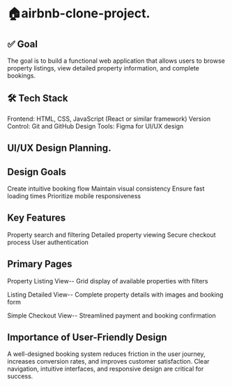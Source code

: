 # 🏠airbnb-clone-project.

##  ✅ Goal
The goal is to build a functional web application that allows users to browse property listings, view detailed property information, and complete bookings.

## 🛠️ Tech Stack
Frontend: HTML, CSS, JavaScript (React or similar framework)
Version Control: Git and GitHub
Design Tools: Figma for UI/UX design

## UI/UX Design Planning.

## Design Goals
Create intuitive booking flow
Maintain visual consistency
Ensure fast loading times
Prioritize mobile responsiveness

## Key Features
Property search and filtering
Detailed property viewing
Secure checkout process
User authentication

## Primary Pages

Property Listing View--	Grid display of available properties with filters

Listing Detailed View--	Complete property details with images and booking form

Simple Checkout View--	Streamlined payment and booking confirmation

## Importance of User-Friendly Design

A well-designed booking system reduces friction in the user journey, increases conversion rates, and improves customer satisfaction. Clear navigation, intuitive interfaces, and responsive design are critical for success.